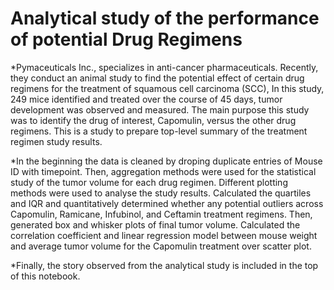 # Analytical study of the performance of potential Drug Regimens

*Pymaceuticals Inc., specializes in anti-cancer pharmaceuticals. Recently, they conduct an animal study to find the potential effect of certain drug regimens for the treatment of squamous cell carcinoma (SCC), In this study, 249 mice identified and treated over the course of 45 days, tumor development was observed and measured. The main purpose this study was to identify the drug of interest, Capomulin, versus the other drug regimens.  This is a study to prepare top-level summary of the treatment regimen study results.

*In the beginning the data is cleaned by droping duplicate entries of Mouse ID with timepoint.  Then, aggregation methods were used for the statistical study of the tumor volume for each drug regimen. Different plotting methods were used to analyse the study results.  Calculated the quartiles and IQR and quantitatively determined whether any potential outliers across Capomulin, Ramicane, Infubinol, and Ceftamin treatment regimens. Then, generated box and whisker plots of final tumor volume.  Calculated the correlation coefficient and linear regression model between mouse weight and average tumor volume for the Capomulin treatment over scatter plot. 

*Finally, the story observed from the analytical study is included in the top of this notebook.







